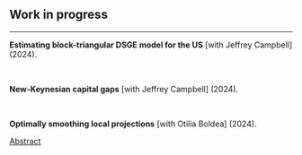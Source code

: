 <!-- RESEARCH CONTENTS -->

<!-- Styling -->
<style> 
a {
    color: var(--link-color);
}

h1,h2,h3,h4,h5.h6 {
    font-style: normal; font-family: var(--title-font) ;
    color: var(--theme-color-dark);
}

details > summary {
    cursor: pointer;
    color: var(--link-color); /* Example style */
    text-decoration: underline;
    list-style:  none; } 

/* Research links behavior */
.research-links { display: inline-block; vertical-align: middle;            /* in-line      */
                  margin-right: 10px; }
 
</style>

<!-- Actual text -->

## Work in progress

<hr text-align="center" class="solid" width="100%">

**Estimating block-triangular DSGE model for the US** [with Jeffrey Campbell] (2024).

</br>

**New-Keynesian capital gaps** [with Jeffrey Campbell] (2024).

</br> 

**Optimally smoothing local projections** [with Otilia Boldea] (2024).

<details class="research-links"> <summary> Abstract </summary> This project proposes a novel smooth local projection estimator (SLP) that shrinks LP IRF towards IRF generated by vector autoregressive (VAR) estimator in the same sample using generalised ridge regression with coefficient of VAR IRF as the target for shrinking for each individual horizon. The purpose is variance reduction.
 </details>